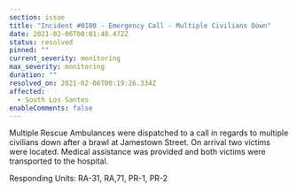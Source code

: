 ```yaml
---
section: issue
title: "Incident #0100 - Emergency Call - Multiple Civilians Down"
date: 2021-02-06T00:01:48.472Z
status: resolved
pinned: ""
current_severity: monitoring
max_severity: monitoring
duration: ""
resolved_on: 2021-02-06T00:19:26.334Z
affected:
  - South Los Santos
enableComments: false
---
```

Multiple Rescue Ambulances were dispatched to a call in regards to multiple civilians down after a brawl at Jamestown Street. On arrival two victims were located. Medical assistance was provided and both victims were transported to the hospital.

Responding Units: RA-31, RA,71, PR-1, PR-2